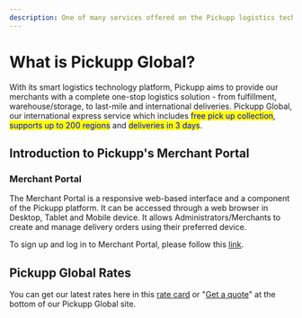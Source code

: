 ```yaml
---
description: One of many services offered on the Pickupp logistics technology platform.
---
```


# What is Pickupp Global?

With its smart logistics technology platform, Pickupp aims to provide our merchants with a complete one-stop logistics solution - from fulfillment, warehouse/storage, to last-mile and international deliveries. Pickupp Global, our international express service which includes <mark style="color:blue;">free pick up collection</mark>, <mark style="color:blue;">supports up to 200 regions</mark> and <mark style="color:blue;">deliveries in 3 days</mark>.

## Introduction to Pickupp's Merchant Portal

### **Merchant Portal**

The Merchant Portal is a responsive web-based interface and a component of the Pickupp platform. It can be accessed through a web browser in Desktop, Tablet and Mobile device. It allows Administrators/Merchants to create and manage delivery orders using their preferred device.

To sign up and log in to Merchant Portal, please follow this [link](getting-started/sign-up-and-log-in-to-merchant-portal.md).&#x20;

## Pickupp Global Rates

You can get our latest rates here in this [rate card](https://docs.google.com/document/d/1277oLSsGUtPwI4IwYtxJGjtlJ8-ul_94/edit) or "[Get a quote](https://hk.pickupp.io/en/international-express-service)" at the bottom of our Pickupp Global site.

